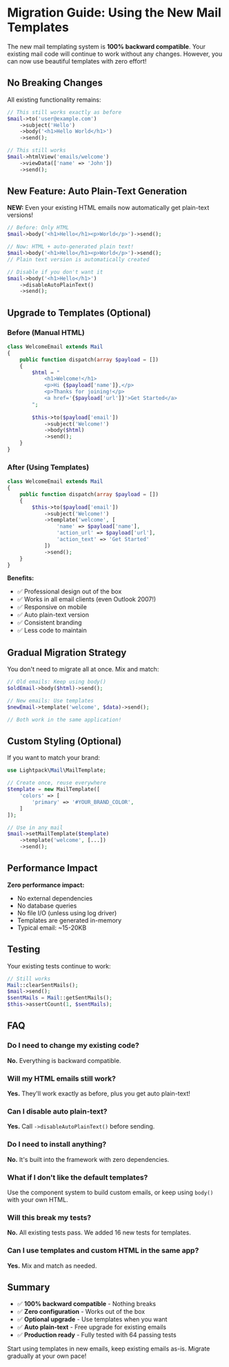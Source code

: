 # Migration Guide: Using the New Mail Templates

The new mail templating system is **100% backward compatible**. Your existing mail code will continue to work without any changes. However, you can now use beautiful templates with zero effort!

## No Breaking Changes

All existing functionality remains:

```php
// This still works exactly as before
$mail->to('user@example.com')
    ->subject('Hello')
    ->body('<h1>Hello World</h1>')
    ->send();

// This still works
$mail->htmlView('emails/welcome')
    ->viewData(['name' => 'John'])
    ->send();
```

## New Feature: Auto Plain-Text Generation

**NEW:** Even your existing HTML emails now automatically get plain-text versions!

```php
// Before: Only HTML
$mail->body('<h1>Hello</h1><p>World</p>')->send();

// Now: HTML + auto-generated plain text!
$mail->body('<h1>Hello</h1><p>World</p>')->send();
// Plain text version is automatically created

// Disable if you don't want it
$mail->body('<h1>Hello</h1>')
    ->disableAutoPlainText()
    ->send();
```

## Upgrade to Templates (Optional)

### Before (Manual HTML)

```php
class WelcomeEmail extends Mail
{
    public function dispatch(array $payload = [])
    {
        $html = "
            <h1>Welcome!</h1>
            <p>Hi {$payload['name']},</p>
            <p>Thanks for joining!</p>
            <a href='{$payload['url']}'>Get Started</a>
        ";
        
        $this->to($payload['email'])
            ->subject('Welcome!')
            ->body($html)
            ->send();
    }
}
```

### After (Using Templates)

```php
class WelcomeEmail extends Mail
{
    public function dispatch(array $payload = [])
    {
        $this->to($payload['email'])
            ->subject('Welcome!')
            ->template('welcome', [
                'name' => $payload['name'],
                'action_url' => $payload['url'],
                'action_text' => 'Get Started'
            ])
            ->send();
    }
}
```

**Benefits:**
- ✅ Professional design out of the box
- ✅ Works in all email clients (even Outlook 2007!)
- ✅ Responsive on mobile
- ✅ Auto plain-text version
- ✅ Consistent branding
- ✅ Less code to maintain

## Gradual Migration Strategy

You don't need to migrate all at once. Mix and match:

```php
// Old emails: Keep using body()
$oldEmail->body($html)->send();

// New emails: Use templates
$newEmail->template('welcome', $data)->send();

// Both work in the same application!
```

## Custom Styling (Optional)

If you want to match your brand:

```php
use Lightpack\Mail\MailTemplate;

// Create once, reuse everywhere
$template = new MailTemplate([
    'colors' => [
        'primary' => '#YOUR_BRAND_COLOR',
    ]
]);

// Use in any mail
$mail->setMailTemplate($template)
    ->template('welcome', [...])
    ->send();
```

## Performance Impact

**Zero performance impact:**
- No external dependencies
- No database queries
- No file I/O (unless using log driver)
- Templates are generated in-memory
- Typical email: ~15-20KB

## Testing

Your existing tests continue to work:

```php
// Still works
Mail::clearSentMails();
$mail->send();
$sentMails = Mail::getSentMails();
$this->assertCount(1, $sentMails);
```

## FAQ

### Do I need to change my existing code?

**No.** Everything is backward compatible.

### Will my HTML emails still work?

**Yes.** They'll work exactly as before, plus you get auto plain-text!

### Can I disable auto plain-text?

**Yes.** Call `->disableAutoPlainText()` before sending.

### Do I need to install anything?

**No.** It's built into the framework with zero dependencies.

### What if I don't like the default templates?

Use the component system to build custom emails, or keep using `body()` with your own HTML.

### Will this break my tests?

**No.** All existing tests pass. We added 16 new tests for templates.

### Can I use templates and custom HTML in the same app?

**Yes.** Mix and match as needed.

## Summary

- ✅ **100% backward compatible** - Nothing breaks
- ✅ **Zero configuration** - Works out of the box
- ✅ **Optional upgrade** - Use templates when you want
- ✅ **Auto plain-text** - Free upgrade for existing emails
- ✅ **Production ready** - Fully tested with 64 passing tests

Start using templates in new emails, keep existing emails as-is. Migrate gradually at your own pace!
